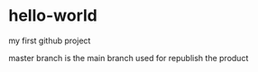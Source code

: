# hello-world
my first github project

master branch is the main branch used for republish the product
